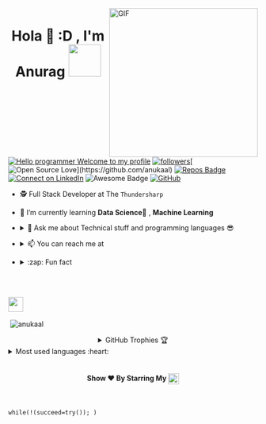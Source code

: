 <img align="right" alt="GIF"  width="300px" src="https://raw.githubusercontent.com/anukaal/anukaal/master/profile_generator/giphy.webp" />

<h1 align="center">Hola 👋  :D , I'm Anurag <img src="https://github.com/anukaal/anukaal/blob/master/profile_generator/Developer.gif" width="65px"></h1>

[![Hello programmer Welcome to my profile](https://img.shields.io/badge/Hello,Programmer!-Welcome<3-orange.svg?style=flat&logo=github)](https://github.com/anukaal) [![followers](https://img.shields.io/github/followers/anukaal?style=social)](https://github.com/anukaal?tab=followers)[![Open Source Love](https://badges.frapsoft.com/os/v2/open-source.svg?:heart:)](https://github.com/anukaal) [![Repos Badge](https://badges.pufler.dev/repos/anukaal)](https://github.com/anukaal?tab=repositories)[![Connect on LinkedIn](https://img.shields.io/badge/--linkedin?label=LinkedIn&logo=LinkedIn&style=social)](https://www.linkedin.com/in/kumar-anurag-3031131a4/) <img src="https://cdn.rawgit.com/sindresorhus/awesome/d7305f38d29fed78fa85652e3a63e154dd8e8829/media/badge.svg" alt="Awesome Badge"/> [![GitHub](https://img.shields.io/badge/-GitHub-333333?style=flat&logo=github)](https://github.com/anukaal/)
<br>

- 🕵 Full Stack Developer at The `Thundersharp`

- 🌱 I’m currently learning **Data Science🤩** , **Machine Learning**

- <details> <summary> 💬 Ask me about Technical stuff and programming languages 😎 </summary> <a href="https://wa.me/" target="blank"><img align="center" src="https://github.com/anukaal/anukaal/blob/master/profile_generator/5ae21cc526c97415d3213554.png" width="35px" /></a>
</details>  

- <details> <summary> 📫  You can reach me at </summary><a href="mailto:mailanu98@gmail.com"> <img src="https://img.icons8.com/fluent/48/000000/gmail.png" width="22px"/> </a>
</details>

- <details> <summary>:zap: Fun fact</summary> Scratch here ▒▒▒▒▒▒▒▒▒▒ to unveil my fun fact Lol😂
</details>

<br><br>

<img height="30" src="https://img.shields.io/badge/anukaal' GitHub Stats - 😊-red.svg?&style=for-the-badge&logo=anukaal&logoColor=blue" />
<p>&nbsp;<img align="center" src="https://github-readme-stats.vercel.app/api?username=anukaal&show_icons=true&hide_border=true&show_owner=true&title_color=FFFF00&count_private=true&theme=dark&custom_title=नमस्ते Programmers! 👏&layout=compact" alt="anukaal"/></p>

<details align="center">
  <summary>GitHub Trophies 🏆</summary>
<p align="center">
  <a href="https://github.com/ryo-ma/github-profile-trophy" target="_blank">
    <img src="https://github-profile-trophy.vercel.app/?username=anukaal&theme=juicyfresh&layout=compact&title_color=00FF00"/>
  </a>
</p>
</details>

<details>
  <summary>Most used languages :heart: </summary>

<p><img align="left" src="https://github-readme-stats.vercel.app/api/top-langs/?username=anukaal&title_color=FF69B4&custom_title=Most Used Languages :D &layout=compact&theme=highcontrast&langs_count=10" alt="anukaal" /></p>
</details> <br>

<h4 align="center">Show ❤️ By Starring My <a href='https://github.com/anukaal?tab=repositories'><img align='center'  height="22" src="https://img.shields.io/badge/Repos!😊-purple.svg?&style=for-the-badge&logo=anukaal&logoColor=blue" /></a></h4>

<br>

```python3
while(!(succeed=try()); )
```

<br>
